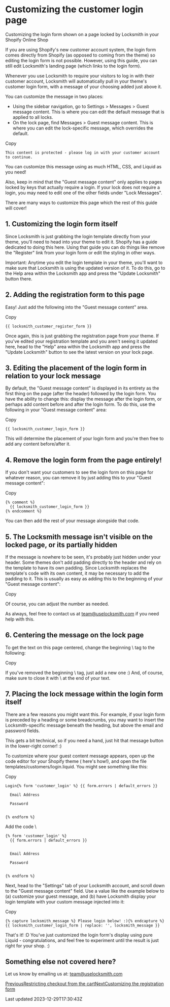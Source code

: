 # Customizing the customer login page

Customizing the login form shown on a page locked by Locksmith in your Shopify Online Shop

If you are using Shopify's new customer account system, the login form comes directly from Shopify (as opposed to coming from the theme) so editing the login form is not possible. However, using this guide, you can still edit Locksmith's landing page (which links to the login form).

Whenever you use Locksmith to require your visitors to log in with their customer account, Locksmith will automatically pull in your theme's customer login form, with a message of your choosing added just above it.

You can customize the message in two places:

- Using the sidebar navigation, go to Settings \> Messages \> Guest message content. This is where you can edit the default message that is applied to all locks.
- On the lock page, find Messages \> Guest message content. This is where you can edit the lock-specific message, which overrides the default.

Copy

    This content is protected - please log in with your customer account to continue.

You can customize this message using as much HTML, CSS, and Liquid as you need!

Also, keep in mind that the "Guest message content" only applies to pages locked by keys that actually require a login. If your lock does not require a login, you may need to edit one of the other fields under "Lock Messages".

There are many ways to customize this page which the rest of this guide will cover!

## 1. Customizing the login form itself

Since Locksmith is just grabbing the login template directly from your theme, you'll need to head into your theme to edit it. Shopify has a guide dedicated to doing this here. Using that guide you can do things like remove the "Register" link from your login form or edit the styling in other ways.

Important: Anytime you edit the login template in your theme, you'll want to make sure that Locksmith is using the updated version of it. To do this, go to the Help area within the Locksmith app and press the "Update Locksmith" button there.

## 2. Adding the registration form to this page

Easy! Just add the following into the "Guest message content" area.

Copy

    {{ locksmith_customer_register_form }}

Once again, this is just grabbing the registration page from your theme. If you've edited your registration template and you aren't seeing it updated here, head to the "Help" area within the Locksmith app and press the "Update Locksmith" button to see the latest version on your lock page.

## 3. Editing the placement of the login form in relation to your lock message

By default, the "Guest message content" is displayed in its entirety as the first thing on the page (after the header) followed by the login form. You have the ability to change this: display the message after the login form, or perhaps add content before and after the login form. To do this, use the following in your "Guest message content" area:

Copy

    {{ locksmith_customer_login_form }}

This will determine the placement of your login form and you're then free to add any content before/after it.

## 4. Remove the login form from the page entirely!

If you don't want your customers to see the login form on this page for whatever reason, you can remove it by just adding this to your "Guest message content":

Copy

    {% comment %}
      {{ locksmith_customer_login_form }}
    {% endcomment %}

You can then add the rest of your message alongside that code.

## 5. The Locksmith message isn't visible on the locked page, or its partially hidden

If the message is nowhere to be seen, it's probably just hidden under your header. Some themes don't add padding directly to the header and rely on the template to have its own padding. Since Locksmith replaces the template's code with its own content, it may be necessary to add the padding to it. This is usually as easy as adding this to the beginning of your "Guest message content":

Copy

    

Of course, you can adjust the number as needed.

As always, feel free to contact us at team@uselocksmith.com if you need help with this.

## 6. Centering the message on the lock page

To get the text on this page centered, change the beginning \ tag to the following:

Copy

    

If you've removed the beginning \ tag, just add a new one :) And, of course, make sure to close it with \ at the end of your text.

## 7. Placing the lock message within the login form itself

There are a few reasons you might want this. For example, if your login form is preceded by a heading or some breadcrumbs, you may want to insert the Locksmith-specific message beneath the heading, but above the email and password fields.

This gets a bit technical, so if you need a hand, just hit that message button in the lower-right corner! :)

To customize where your guest content message appears, open up the code editor for your Shopify theme ( here's how!), and open the file templates/customers/login.liquid. You might see something like this:

Copy

    Login{% form 'customer_login' %} {{ form.errors | default_errors }}
    
      Email Address
      
      Password
      
      
    {% endform %}

Add the code \
    
    {% form 'customer_login' %}
      {{ form.errors | default_errors }}
    
    
      Email Address
      
      Password
      
      
    {% endform %}

Next, head to the "Settings" tab of your Locksmith account, and scroll down to the "Guest message content" field. Use a value like the example below to (a) customize your guest message, and (b) have Locksmith display your login template with your custom message injected into it:

Copy

    {% capture locksmith_message %} Please login below! :){% endcapture %}{{ locksmith_customer_login_form | replace: '', locksmith_message }}

That's it! :D You've just customized the login form's display using pure Liquid - congratulations, and feel free to experiment until the result is just right for your shop. :)

## Something else not covered here?

Let us know by emailing us at: team@uselocksmith.com

[PreviousRestricting checkout from the cart](/tutorials/more/restricting-checkout-from-the-cart)[NextCustomizing the registration form](/tutorials/more/customizing-the-registration-form)

Last updated 2023-12-29T17:30:43Z
